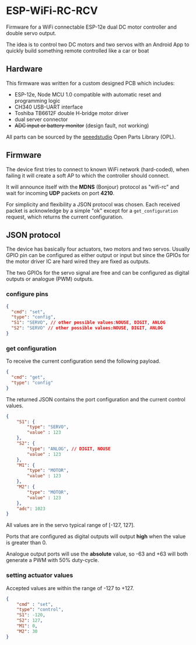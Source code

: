 # ESP-WiFi-RC-RCV
Firmware for a WiFi connectable ESP-12e dual DC motor controller and double servo output. 

The idea is to control two DC motors and two servos with an Android App to quickly build something remote controlled like a car or boat

## Hardware

This firmware was written for a custom designed PCB which includes:

- ESP-12e, Node MCU 1.0 compatible with automatic reset and programming logic
- CH340 USB-UART interface
- Toshiba TB6612F double H-bridge motor driver
- dual server connector
- ~~ADC input or battery monitor~~ (design fault, not working)

All parts can be sourced by the [seeedstudio](https://www.seeedstudio.com/opl.html) Open Parts Library (OPL).

## Firmware

The device first tries to connect to known WiFi network (hard-coded), when failing it will create a soft AP to which the controller should connect.

It will announce itself with the **MDNS** (Bonjour) protocol as "wifi-rc" and wait for incoming **UDP** packets on port **4210**.

For simplicity and flexibility a JSON protocol was chosen. Each received packet is acknowledge by a simple "ok" except for a `get_configuration` request, which returns the current configuration.

## JSON protocol

The device has basically four actuators, two motors and two servos. Usually GPIO pin can be configured as either output or input but since the GPIOs for the motor driver IC are hard wired they are fixed as outputs. 

The two GPIOs for the servo signal are free and can be configured as digital outputs or analogue (PWM) outputs.

### configure pins

```json
{
  "cmd": "set",
  "type": "config",
  "S1": "SERVO", // other possible values:NOUSE, DIGIT, ANLOG
  "S2": "SERVO" // other possible values:NOUSE, DIGIT, ANLOG
}
```

### get configuration

To receive the current configuration send the following payload.

```json
{
  "cmd": "get",
  "type": "config"
}
```

The returned JSON contains the port configuration and the current control values.

```json
{
    "S1": {
        "type": "SERVO",
        "value" : 123
    },
    "S2": {
        "type": "ANLOG", // DIGIT, NOUSE
        "value" : 123
    },
    "M1": {
        "type": "MOTOR",
        "value" : 123
    },
    "M2": {
        "type": "MOTOR",
        "value" : 123
    },
    "adc": 1023
}
```

All values are in the servo typical range of [-127, 127].

Ports that are configured as digital outputs will output **high** when the value is greater than 0.

Analogue output ports will use the **absolute** value, so -63 and +63 will both generate a PWM with 50% duty-cycle.

### setting actuator values

Accepted values are within the range of -127 to +127.

```json
{
    "cmd" : "set",
    "type": "control",
    "S1": -120,
    "S2": 127,
    "M1": 0,
    "M2": 30
}

```

